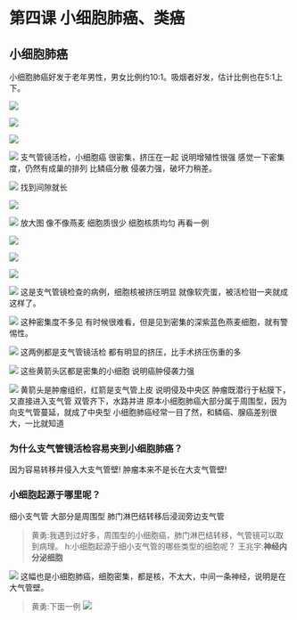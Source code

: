 # 第四课 小细胞肺癌、类癌
## 小细胞肺癌

小细胞肺癌好发于老年男性，男女比例约10:1。吸烟者好发，估计比例也在5:1上下。



![](./_image/2017-04-03-05-53-21.jpg)

![](./_image/2017-04-03-05-53-39.jpg)

![](./_image/83cf83509978e22173267b43184e3ba.jpg)

![](./_image/7dd151c5df5ffbc953cba4448e05d1a.jpg)
支气管镜活检，小细胞癌
很密集，挤压在一起
说明增殖性很强
感觉一下密集度，仍然有成巢的排列
比鳞癌分散
侵袭力强，破坏力稍差。

![](./_image/833863333cf8fa0e72db6dbc31fb405.jpg)
找到间隙就长

![](./_image/2017-04-03-05-55-10.jpg)

![](./_image/2017-04-03-05-55-17.jpg)
放大图
像不像燕麦
细胞质很少
细胞核质均匀
再看一例

![](./_image/2017-04-03-05-56-23.jpg)

![](./_image/2017-04-03-05-56-29.jpg)

![](./_image/2017-04-03-05-56-39.jpg)

![](./_image/2017-04-03-05-56-48.jpg)
这是支气管镜检查的病例，细胞核被挤压明显
就像软壳蛋，被活检钳一夹就成这样了。

![](./_image/2017-04-03-06-07-12.jpg)
这种密集度不多见
有时候很难看，但是见到密集的深紫蓝色燕麦细胞，就有警惕性。

![](./_image/2017-04-03-06-08-15.jpg)
这两例都是支气管镜活检
都有明显的挤压，比手术挤压伤重的多

![](./_image/2017-04-03-06-09-20.jpg)
这些黄箭头区都是密集的小细胞
说明癌肿侵袭力强

![](./_image/2017-04-03-06-10-22.jpg)
黄箭头是肿瘤组织，红箭是支气管上皮
说明侵及中央区
肿瘤既潜行于粘膜下，又直接进入支气管
双管齐下，水路并进
原本小细胞肺癌大部分属于周围型，因为向支气管蔓延，就成了中央型
小细胞肺癌经常一目了然，和鳞癌、腺癌差别很大，一比就知道

###  为什么支气管镜活检容易夹到小细胞肺癌？
因为容易转移并侵入大支气管壁!
肿瘤本来不是长在大支气管壁!
### 小细胞起源于哪里呢？
细小支气管
大部分是周围型
肺门淋巴结转移后浸润旁边支气管
> 黄勇:我遇到过好多，周围型的小细胞癌，肺门淋巴结转移，气管镜可以取到病理。
> h:小细胞起源于细小支气管的哪些类型的细胞呢？
> 王兆宇:**神经内分泌细胞**
> 

![](./_image/67f0e4e7cae9d98a3e60c78ba123c1c.jpg)
这幅也是小细胞肺癌，细胞密集，都是核，不太大，中间一条神经，说明是在大气管壁。
> 黄勇:下面一例
>![](./_image/49b25da72382fa98ca826eec9d43332.jpg)
